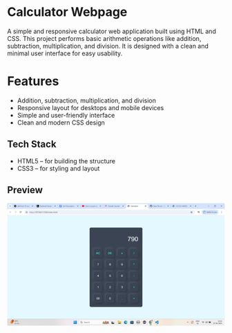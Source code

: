 # Calculator Webpage

A simple and responsive calculator web application built using HTML and CSS. This project performs basic arithmetic operations like addition, subtraction, multiplication, and division. It is designed with a clean and minimal user interface for easy usability.

# Features

- Addition, subtraction, multiplication, and division
- Responsive layout for desktops and mobile devices
- Simple and user-friendly interface
- Clean and modern CSS design

## Tech Stack

- HTML5 – for building the structure
- CSS3 – for styling and layout

## Preview

![Calculator Screenshot](preview.png)  
